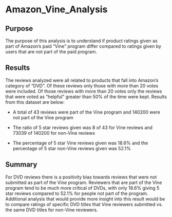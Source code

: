# Amazon_Vine_Analysis

## Purpose
The purpose of this analysis is to understand if product ratings given as part of Amazon’s paid “Vine” program differ compared to ratings given by users that are not part of the paid program. 


## Results
The reviews analyzed were all related to products that fall into Amazon’s category of “DVD”. Of these reviews only those with more than 20 votes were included. Of those reviews with more than 20 votes only the reviews that were voted as “helpful” greater than 50% of the time were kept. Results from this dataset are below:

- A total of 43 reviews were part of the Vine program and 140200 were not part of the Vine program

- The ratio of 5 star reviews given was 8 of 43 for Vine reviews and 73039 of 140200 for non-Vine reviews

- The percentage of 5 star Vine reviews given was 18.6% and the percentage of 5 star non-Vine reviews given was 52.1% 


## Summary 
For DVD reviews there is a positivity bias towards reviews that were not submitted as part of the Vine program. Reviewers that are part of the Vine program tend to be much more critical of DVDs, with only 18.6% giving 5 star reviews compared to 52.1% for people not part of the program. Additional analysis that would provide more insight into this result would be to compare ratings of specific DVD titles that Vine reviewers submitted vs. the same DVD titles for non-Vine reviewers. 
